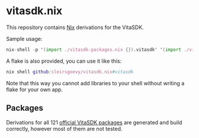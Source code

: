 # vitasdk.nix

This repository contains [Nix](https://nixos.org) derivations for the VitaSDK.

Sample usage:

```nix
nix-shell -p '(import ./vitasdk-packages.nix {}).vitasdk' '(import ./vitasdk-packages.nix {}).vitaGL'
```

A flake is also provided, you can use it like this:

```nix
nix shell github:sleirsgoevy/vitasdk.nix#vitasdk
```

Note that this way you cannot add libraries to your shell without writing a flake for your own app.

## Packages

Derivations for all 121 [official VitaSDK packages](https://github.com/vitasdk/packages) are generated and build correctly, however most of them are not tested.
